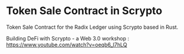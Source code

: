 # Token Sale Contract in Scrypto

Token Sale Contract for the Radix Ledger using Scrypto based in Rust.

Building DeFi with Scrypto - a Web 3.0 workshop : https://www.youtube.com/watch?v=oeqb6_l7hLQ
